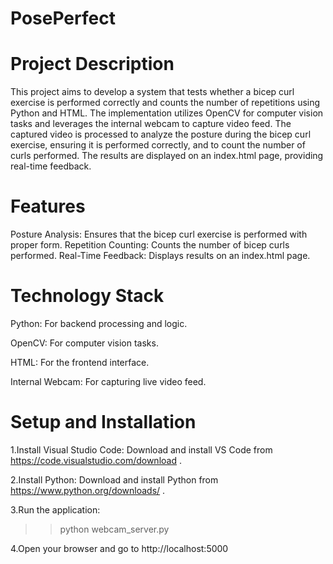 # PosePerfect
 
# Project Description
This project aims to develop a system that tests whether a bicep curl exercise is performed correctly and counts the number of repetitions using Python and HTML. The implementation utilizes OpenCV for computer vision tasks and leverages the internal webcam to capture video feed. The captured video is processed to analyze the posture during the bicep curl exercise, ensuring it is performed correctly, and to count the number of curls performed. The results are displayed on an index.html page, providing real-time feedback.

# Features
Posture Analysis: Ensures that the bicep curl exercise is performed with proper form.
Repetition Counting: Counts the number of bicep curls performed.
Real-Time Feedback: Displays results on an index.html page.
# Technology Stack
Python: For backend processing and logic.

OpenCV: For computer vision tasks.

HTML: For the frontend interface.

Internal Webcam: For capturing live video feed.
# Setup and Installation
1.Install Visual Studio Code:
Download and install VS Code from https://code.visualstudio.com/download .

2.Install Python:
Download and install Python from https://www.python.org/downloads/ .

3.Run the application:

>>python webcam_server.py


4.Open your browser and go to
http://localhost:5000
